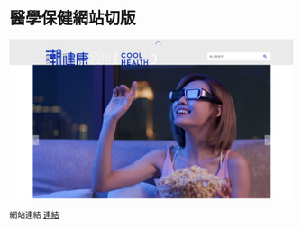 # 醫學保健網站切版

![](readme-imgs/README_2024-06-15-13-52-34.png)

網站連結 [連結](https://jasonhts0817.github.io/layout-cool-health/)
